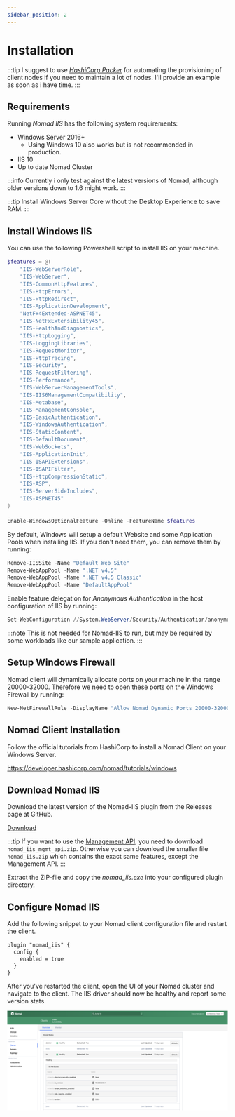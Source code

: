 ```yaml
---
sidebar_position: 2
---
```


# Installation

:::tip
I suggest to use [*HashiCorp Packer*](https://www.packer.io/) for automating the provisioning of client nodes if you need to maintain a lot of nodes.
I'll provide an example as soon as i have time.
:::

## Requirements

Running *Nomad IIS* has the following system requirements:

- Windows Server 2016+
  - Using Windows 10 also works but is not recommended in production.
- IIS 10
- Up to date Nomad Cluster

:::info
Currently i only test against the latest versions of Nomad, although older versions down to 1.6 might work.
:::

:::tip
Install Windows Server Core without the Desktop Experience to save RAM.
:::

## Install Windows IIS

You can use the following Powershell script to install IIS on your machine.

```ps1
$features = @(
    "IIS-WebServerRole",
    "IIS-WebServer",
    "IIS-CommonHttpFeatures",
    "IIS-HttpErrors",
    "IIS-HttpRedirect",
    "IIS-ApplicationDevelopment",
    "NetFx4Extended-ASPNET45",
    "IIS-NetFxExtensibility45",
    "IIS-HealthAndDiagnostics",
    "IIS-HttpLogging",
    "IIS-LoggingLibraries",
    "IIS-RequestMonitor",
    "IIS-HttpTracing",
    "IIS-Security",
    "IIS-RequestFiltering",
    "IIS-Performance",
    "IIS-WebServerManagementTools",
    "IIS-IIS6ManagementCompatibility",
    "IIS-Metabase",
    "IIS-ManagementConsole",
    "IIS-BasicAuthentication",
    "IIS-WindowsAuthentication",
    "IIS-StaticContent",
    "IIS-DefaultDocument",
    "IIS-WebSockets",
    "IIS-ApplicationInit",
    "IIS-ISAPIExtensions",
    "IIS-ISAPIFilter",
    "IIS-HttpCompressionStatic",
    "IIS-ASP",
    "IIS-ServerSideIncludes",
    "IIS-ASPNET45"
)

Enable-WindowsOptionalFeature -Online -FeatureName $features
```

By default, Windows will setup a default Website and some Application Pools when installing IIS. If you don't need them, you can remove them by running:

```ps1
Remove-IISSite -Name "Default Web Site"
Remove-WebAppPool -Name ".NET v4.5"
Remove-WebAppPool -Name ".NET v4.5 Classic"
Remove-WebAppPool -Name "DefaultAppPool"
```

Enable feature delegation for *Anonymous Authentication* in the host configuration of IIS by running:

```ps1
Set-WebConfiguration //System.WebServer/Security/Authentication/anonymousAuthentication -metadata overrideMode -value Allow
```

:::note
This is not needed for Nomad-IIS to run, but may be required by some workloads like our sample application.
:::

## Setup Windows Firewall

Nomad client will dynamically allocate ports on your machine in the range 20000-32000.
Therefore we need to open these ports on the Windows Firewall by running:

```ps1
New-NetFirewallRule -DisplayName "Allow Nomad Dynamic Ports 20000-32000" -Action Allow -Direction Inbound -Protocol TCP -LocalPort 20000-32000
```

## Nomad Client Installation

Follow the official tutorials from HashiCorp to install a Nomad Client on your Windows Server.

https://developer.hashicorp.com/nomad/tutorials/windows

## Download Nomad IIS

Download the latest version of the Nomad-IIS plugin from the Releases page at GitHub.

[Download](https://github.com/sevensolutions/nomad-iis/releases)

:::tip
If you want to use the [Management API](../features/management-api.md), you need to download `nomad_iis_mgmt_api.zip`.
Otherwise you can download the smaller file `nomad_iis.zip` which contains the exact same features, except the Management API.
:::

Extract the ZIP-file and copy the *nomad_iis.exe* into your configured plugin directory.

## Configure Nomad IIS

Add the following snippet to your Nomad client configuration file and restart the client.

```hcl
plugin "nomad_iis" {
  config {
    enabled = true
  }
}
```

After you've restarted the client, open the UI of your Nomad cluster and navigate to the client.
The IIS driver should now be healthy and report some version stats.

![Driver Stats](./img/driver-stats.png)
